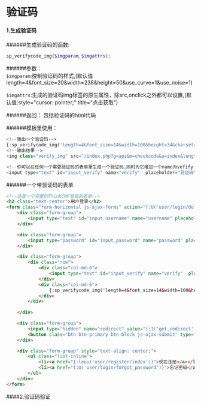 # 验证码

#### 1.生成验证码

######生成验证码的函数:
```php
sp_verifycode_img($imgparam,$imgattrs);
```

######参数：  
`$imgparam`:控制验证码的样式,(默认值length=4&font_size=20&width=238&height=50&use_curve=1&use_noise=1)

`$imgattrs`:生成的验证码img标签的原生属性，除src,onclick之外都可以设置,(默认值:style="cursor: pointer;" title="点击获取")

######返回：
包括验证码的html代码

######模板里使用：

```php
<!--输出一个验证码-->
{:sp_verifycode_img('length=4&font_size=14&width=100&height=34&charset=2345678&use_noise=1&use_curve=0')}
<!--输出结果-->
<img class="verify_img" src="/index.php?g=api&m=checkcode&a=index&length=4&font_size=14&width=100&height=34&charset=2345678&use_noise=1&use_curve=0" onclick="this.src='/index.php?g=api&m=checkcode&a=index&length=4&font_size=14&width=100&height=34&charset=2345678&use_noise=1&use_curve=0&time='+Math.random();" style="cursor: pointer;" title="点击获取"/>

<!--你可以在任何一个需要验证码的表单里生成一个验证码,同时为它增加一个name为vefify 的 input-->
<input type="text" id="input_verify" name="verify"  placeholder="验证码" class="form-control">
```
######一个带验证码的表单
```html
<!--这是一个完整的ThinkCMF登录的表单-->
<h2 class="text-center">用户登录</h2>
<form class="form-horizontal js-ajax-forms" action="{:U('user/login/dologin')}" method="post">
	<div class="form-group">
		<input type="text" id="input_username" name="username" placeholder="手机号/邮箱/用户名" class="form-control">
	</div>

	<div class="form-group">
		<input type="password" id="input_password" name="password" placeholder="密码" class="form-control">
	</div>

	<div class="form-group">
		<div class="row">
			<div class="col-md-6">
				<input type="text" id="input_verify" name="verify"  placeholder="验证码" class="form-control">
			</div>
			<div class="col-md-6">
				{:sp_verifycode_img('length=4&font_size=14&width=100&height=34&charset=2345678&use_noise=1&use_curve=0')}
			</div>
		</div>
		
	</div>

	<div class="form-group">
		<input type="hidden" name="redirect" value="{:I('get.redirect','')}">
		<button class="btn btn-primary btn-block js-ajax-submit" type="submit" style="margin-left: 0px">确定</button>
	</div>

	<div class="form-group" style="text-align: center;">
		<ul class="list-inline">
			<li><a href="{:leuu('user/register/index')}">现在注册</a></li>
			<li><a href="{:U('user/login/forgot_password')}">忘记密码</a></li>
		</ul>
	</div>
</form>
```
####2.验证码验证

